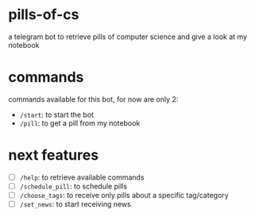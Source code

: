 # pills-of-cs

a telegram bot to retrieve pills of computer science and give a look at my notebook

# commands

commands available for this bot, for now are only 2:

- `/start`: to start the bot
- `/pill`: to get a pill from my notebook

# next features

- [ ] `/help`: to retrieve available commands
- [ ] `/schedule_pill`: to schedule pills
- [ ] `/choose_tags`: to receive only pills about a specific tag/category
- [ ] `/set_news`: to start receiving news
